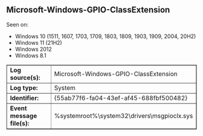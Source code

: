 ## Microsoft-Windows-GPIO-ClassExtension

Seen on:
* Windows 10 (1511, 1607, 1703, 1709, 1803, 1809, 1903, 1909, 2004, 20H2)
* Windows 11 (21H2)
* Windows 2012
* Windows 8.1

<table border="1" class="docutils">
  <tbody>
    <tr>
      <td><b>Log source(s):</b></td>
      <td>Microsoft-Windows-GPIO-ClassExtension</td>
    </tr>
    <tr>
      <td><b>Log type:</b></td>
      <td>System</td>
    </tr>
    <tr>
      <td><b>Identifier:</b></td>
      <td>{55ab77f6-fa04-43ef-af45-688fbf500482}</td>
    </tr>
    <tr>
      <td><b>Event message file(s):</b></td>
      <td>%systemroot%\system32\drivers\msgpioclx.sys</td>
    </tr>
  </tbody>
</table>

&nbsp;

